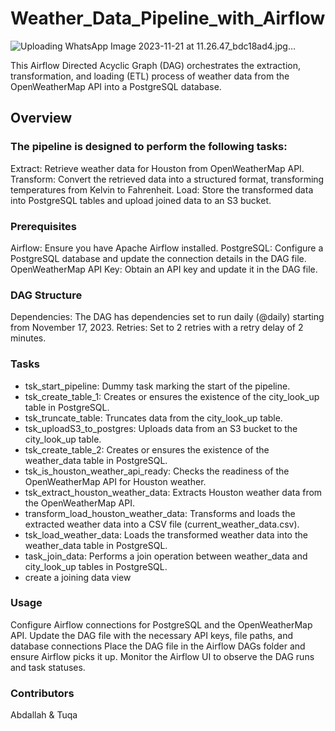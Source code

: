 # Weather_Data_Pipeline_with_Airflow
![Uploading WhatsApp Image 2023-11-21 at 11.26.47_bdc18ad4.jpg…]()


This Airflow Directed Acyclic Graph (DAG) orchestrates the extraction, transformation, and loading (ETL) process of weather data from the OpenWeatherMap API into a PostgreSQL database.
## Overview

### The pipeline is designed to perform the following tasks:

Extract: Retrieve weather data for Houston from OpenWeatherMap API.
Transform: Convert the retrieved data into a structured format, transforming temperatures from Kelvin to Fahrenheit.
Load: Store the transformed data into PostgreSQL tables and upload joined data to an S3 bucket.

### Prerequisites

Airflow: Ensure you have Apache Airflow installed.
PostgreSQL: Configure a PostgreSQL database and update the connection details in the DAG file.
OpenWeatherMap API Key: Obtain an API key and update it in the DAG file.

### DAG Structure

Dependencies: The DAG has dependencies set to run daily (@daily) starting from November 17, 2023.
Retries: Set to 2 retries with a retry delay of 2 minutes.

### Tasks

- tsk_start_pipeline: Dummy task marking the start of the pipeline.
- tsk_create_table_1: Creates or ensures the existence of the city_look_up table in PostgreSQL.
- tsk_truncate_table: Truncates data from the city_look_up table.
- tsk_uploadS3_to_postgres: Uploads data from an S3 bucket to the city_look_up table.
- tsk_create_table_2: Creates or ensures the existence of the weather_data table in PostgreSQL.
- tsk_is_houston_weather_api_ready: Checks the readiness of the OpenWeatherMap API for Houston weather.
- tsk_extract_houston_weather_data: Extracts Houston weather data from the OpenWeatherMap API.
- transform_load_houston_weather_data: Transforms and loads the extracted weather data into a CSV file (current_weather_data.csv).
- tsk_load_weather_data: Loads the transformed weather data into the weather_data table in PostgreSQL.
- task_join_data: Performs a join operation between weather_data and city_look_up tables in PostgreSQL.
- create a joining data view 

### Usage

Configure Airflow connections for PostgreSQL and the OpenWeatherMap API.
Update the DAG file with the necessary API keys, file paths, and database connections
Place the DAG file in the Airflow DAGs folder and ensure Airflow picks it up.
Monitor the Airflow UI to observe the DAG runs and task statuses.

### Contributors

Abdallah & Tuqa
